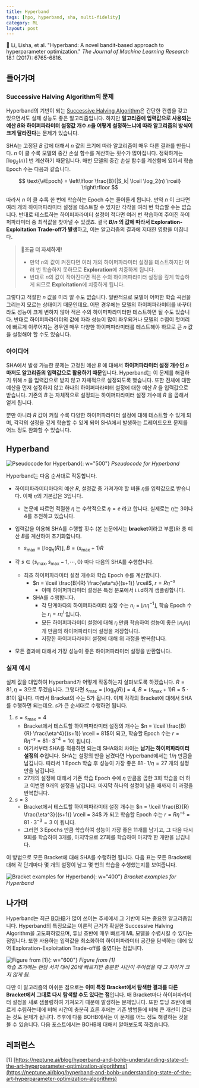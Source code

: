 ```yaml
---
title: Hyperband
tags: [hpo, hyperband, sha, multi-fidelity]
category: ML
layout: post
---
```


📄 Li, Lisha, et al. "Hyperband: A novel bandit-based approach to hyperparameter optimization." *The Journal of Machine Learning Research* 18.1 (2017): 6765-6816.

<!--more-->


## 들어가며

### Successive Halving Algorithm의 문제

Hyperband의 기반이 되는 [Successive Halving Algorithm](https://otzslayer.github.io/ml/2022/12/24/successive-halving-algorithm.html)은 간단한 컨셉을 갖고 있으면서도 실제 성능도 좋은 알고리즘입니다. 하지만 **알고리즘에 입력값으로 사용되는 예산 $B$와 하이퍼파라미터 설정값 개수 $n$을 어떻게 설정하느냐에 따라 알고리즘의 방식이 크게 달라진다**는 문제가 있습니다.

SHA는 고정된 $B$ 값에 대해서 $n$ 값의 크기에 따라 알고리즘이 매우 다른 결과를 만듭니다. $n$ 이 클 수록 모델의 중간 손실 함수를 계산하는 횟수가 많아집니다. 정확하게는 $\lceil \log_2(n) \rceil$ 번 계산하기 때문입니다. 매번 모델의 중간 손실 함수를 계산함에 있어서 학습 Epoch 수는 다음과 같습니다.

$$
\text{\#Epoch} = \left\lfloor \frac{B}{|S_k| \lceil \log_2(n) \rceil} \right\rfloor
$$

따라서 $n$ 이 클 수록 한 번에 학습하는 Epoch 수는 줄어들게 됩니다. 만약 $n$ 이 크다면 여러 개의 하이퍼파라미터 설정을 테스트할 수 있지만 각각을 여러 번 학습할 수는 없습니다. 반대로 테스트하는 하이퍼파라미터 설정이 적다면 여러 번 학습하여 주어진 하이퍼파라미터 중 최적값을 찾아낼 수 있겠죠. 결국 **$B/n$ 의 값에 따라서 Exploration-Exploitation Trade-off가 발생**하고, 이는 알고리즘의 결과에 지대한 영향을 미칩니다.

>   🔬**조금 더 자세하게!**
>
>   -   만약 $n$의 값이 커진다면 여러 개의 하이퍼파라미터 설정을 테스트하지만 여러 번 학습하지 못하므로 **Exploration**에 치중하게 됩니다.
>   -   반대로 $n$의 값이 작아진다면 적은 수의 하이퍼파라미터 설정을 깊게 학습하게 되므로 **Exploitation**에 치중하게 됩니다.

그렇다고 적절한 $n$ 값을 미리 알 수도 없습니다. 일반적으로 모델이 어떠한 학습 곡선을 그리는지 모르는 상태이기 때문인데요. 어떤 경우에는 모델의 하이퍼파라미터를 바꾸더라도 성능이 크게 변하지 않아 적은 수의 하이퍼파라미터만 테스트하면 될 수도 있습니다. 반대로 하이퍼파라미터의 값에 따라 성능이 많이 좌우되거나 모델의 수렴이 첫머리에 빠르게 이루어지는 경우엔 매우 다양한 하이퍼파라미터를 테스트해야 하므로 큰 $n$ 값을 설정해야 할 수도 있습니다.

### 아이디어

SHA에서 발생 가능한 문제는 고정된 예산 $B$ 에 대해서 **하이퍼파라미터 설정 개수인 $n$ 마저도 알고리즘의 입력값으로 활용하기 때문**입니다. Hyperband는 이 문제를 해결하기 위해 $n$ 을 입력값으로 받지 않고 자체적으로 설정되도록 했습니다. 또한 전체에 대한 예산을 먼저 설정하지 않고 하나의 하이퍼파라미터 설정에 대한 예산 $R$ 을 입력값으로 받습니다. 기존의 $B$ 는 자체적으로 설정되는 하이퍼파라미터 설정 개수에 $R$ 을 곱해서 얻게 됩니다. 

뿐만 아니라 $R$ 값이 커질 수록 다양한 하이퍼파라미터 설정에 대해 테스트할 수 있게 되며, 각각의 설정을 깊게 학습할 수 있게 되어 SHA에서 발생하는 트레이드오프 문제를 어느 정도 완화할 수 있습니다.

## Hyperband

![Pseudocode for Hyperband](https://i.ibb.co/V3cNRDv/hyperband-algorithm.png){: w="500"}
_Pseudocode for Hyperband_

Hyperband는 다음 순서대로 작동합니다.

-   하이퍼파라미터마다의 예산 $R$, 설정값 중 가져가야 할 비율 $\eta$를 입력값으로 받습니다. 이때 $\eta$의 기본값은 3입니다.
    -   논문에 따르면 적절한 $\eta$ 는 수학적으로 $\eta = e$ 라고 합니다. 실제로는 $\eta$는 3이나 4를 추천하고 있습니다.

-   입력값을 이용해 SHA를 수행할 횟수 (본 논문에서는 **bracket**이라고 부름)와 총 예산 $B$를 계산하여 초기화합니다.
    -   $s_\text{max} = \lfloor \log_\eta(R) \rfloor$, $B = (s_\text{max}+1) R$
-   각 $s \in \{ s_\text{max}, s_\text{max}-1, \cdots, 0 \}$ 마다 다음의 SHA를 수행합니다.
    -   최초 하이퍼파라미터 설정 개수와 학습 Epoch 수를 계산합니다.
        -   $n = \lceil \frac{B}{R} \frac{\eta^s}{(s+1)} \rceil$, $r = R\eta^{-s}$
            -   이때 하이퍼파라미터 설정은 특정 분포에서 i.i.d하게 샘플링합니다. 
        -   SHA를 수행합니다.
            -   각 단계마다의 하이퍼파라미터 설정 수는 $n_i = \lfloor n \eta^{-1} \rfloor$, 학습 Epoch 수는 $r_i = r \eta^i$ 입니다.
            -   모든 하이퍼파라미터 설정에 대해 $r_i$ 만큼 학습하여 성능이 좋은 $\lfloor n_i / \eta \rfloor$ 개 만큼의 하이퍼파라미터 설정을 저장합니다.
            -   저장한 하이퍼파라미터 설정에 대해 위 과정을 반복합니다. 
-   모든 결과에 대해서 가장 성능이 좋은 하이퍼파라미터 설정을 반환합니다.

### 실제 예시

실제 값을 대입하여 Hyperband가 어떻게 작동하는지 살펴보도록 하겠습니다. $R = 81, \eta = 3$으로 두겠습니다. 그렇다면 $s_\text{max} = \lfloor \log_\eta(R) \rfloor = 4$, $B = (s_\text{max}+1)R = 5 \cdot 81$이 됩니다. 따라서 Bracket의 수는 5가 됩니다. 이제 각각의 Bracket에 대해서 SHA를 수행하면 되는데요. $s$가 큰 순서대로 수행하면 됩니다.

1.   $s = s_\text{max} = 4$
     -   Bracket에서 테스트할 하이퍼파라미터 설정의 개수는 $n = \lceil \frac{B}{R} \frac{\eta^4}{(s+1)} \rceil = 81$이 되고, 학습할 Epoch 수는 $r = R\eta^{-s} = 81 \cdot 3^{-4} = 1$이 됩니다.
     -   여기서부터 SHA를 적용하면 되는데 SHA와의 차이는 **남기는 하이퍼파라미터 설정의 수**입니다. SHA는 설정의 반을 남겼다면 Hyperband에서는 $1/\eta$ 만큼을 남깁니다. 따라서 1 Epoch 학습 후 성능이 가장 좋은 $81 \cdot 1/\eta = 27$ 개의 설정만을 남깁니다.
     -   27개의 설정에 대해서 기존 학습 Epoch 수에 $\eta$ 만큼을 곱한 3회 학습을 더 하고 이번엔 9개의 설정을 남깁니다. 마지막 하나의 설정이 남을 때까지 이 과정을 반복합니다.
2.   $s = 3$
     -   Bracket에서 테스트할 하이퍼파라미터 설정 개수는 $n = \lceil \frac{B}{R} \frac{\eta^3}{(s+1)} \rceil = 34$ 가 되고 학습할 Epoch 수는 $r = R \eta^{-s} = 81 \cdot 3^{-3} = 3$ 이 됩니다.
     -   그러면 3 Epochs 만큼 학습하여 성능이 가장 좋은 11개를 남기고, 그 다음 다시 9회를 학습하여 3개를, 마지막으로 27회를 학습하여 마지막 한 개만을 남깁니다.

이 방법으로 모든 Bracket에 대해 SHA를 수행하면 됩니다. 다음 표는 모든 Bracket에 대해 각 단계마다 몇 개의 설정이 남고 몇 번의 학습을 수행했는지를 보여줍니다.

![Bracket examples for Hyperband](https://i.ibb.co/QF0dL7F/hyperband-brackets.png){: w="400"}
_Bracket examples for Hyperband_

## 나가며

Hyperband는 최근 [BOHB](https://arxiv.org/abs/1807.01774)가 많이 쓰이는 추세에서 그 기반이 되는 중요한 알고리즘입니다. Hyperband의 특징으로는 이론적 근거가 확실한 Successive Halving Algorithm을 고도화하였으며, 튜닝 초반에 매우 빠르게 ML 모델을 수렴시킬 수 있다는 점입니다. 또한 사용하는 입력값을 최소화하여 하이퍼파라미터 공간을 탐색하는 데에 있어 Exploration-Exploitation Trade-off를 줄였다는 점입니다.

![Figure from [1]](https://i.ibb.co/b1K74SC/hyperband-converges.png){: w="600"}
_Figure from [1]<br>학습 초기에는 랜덤 서치 대비 20배 빠르지만 충분한 시간이 주어졌을 때 그 차이가 크지 않게 됨._

다만 이 알고리즘의 아쉬운 점으로는 **이미 특정 Bracket에서 탐색한 결과를 다른 Bracket에서 그대로 다시 탐색할 수도 있다는 점**입니다. 매 Bracket마다 하이퍼파라미터 설정을 새로 샘플링하여 가져오기 때문에 발생하는 문제입니다. 또한 튜닝 초반에 빠르게 수렴하는데에 비해 시간이 충분히 흐른 후에는 기존 방법들에 비해 큰 개선이 없다는 것도 문제가 됩니다. 추후에 다룰 BOHB에서는 이 문제를 어느 정도 해결하는 것을 볼 수 있습니다. 다음 포스트에서는 BOHB에 대해서 알아보도록 하겠습니다.

## 레퍼런스

[1] [https://neptune.ai/blog/hyperband-and-bohb-understanding-state-of-the-art-hyperparameter-optimization-algorithms](https://neptune.ai/blog/hyperband-and-bohb-understanding-state-of-the-art-hyperparameter-optimization-algorithms)
